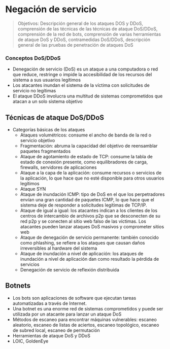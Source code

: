# Negación de servicio

> Objetivos: Descripción general de los ataques DOS y DDoS, comprensión de las técnicas de las técnicas de ataque DoS/DDoS, comprensión de la red de bots, comprensión de varias herramientas de ataque DoS y DDoS, contramedidas DoS/DDoS, descripción general de las pruebas de penetración de ataques DoS

### Conceptos DoS/DDoS

* Denegación de servicio (DoS) es un ataque a una computadora o red que reduce, restringe o impide la accesibilidad de los recursos del sistema a sus usuarios legítimos
* Los atacantes inundan el sistema de la víctima con solicitudes de servicio no legítimas
* El ataque DDoS involucra una multitud de sistemas comprometidos que atacan a un solo sistema objetivo

## Técnicas de ataque DoS/DDoS

* Categorías básicas de los ataques
  * Ataques volumétricos: consume el ancho de banda de la red o servicio objetivo
  * Fragmentación: abruma la capacidad del objetivo de reensamblar paquetes fragmentados
  * Ataque de agotamiento de estado de TCP: consume la tabla de estado de conexión presente, como equilibradores de carga, firewalls, servidores de aplicaciones
  * Ataque a la capa de la aplicación: consume recursos o servicios de la aplicación, lo que hace que no esté disponible para otros usuarios legítimos
  * Ataque SYN
  * Ataque de inundación ICMP: tipo de DoS en el que los perpetradores envían una gran cantidad de paquetes ICMP, lo que hace que el sistema deje de responder a solicitudes legítimas de TCP/IP.
  * Ataque de igual a igual: los atacantes indican a los clientes de los centros de intercambio de archivos p2p que se desconecten de su red p2p y se conecten al sitio web falso de las víctimas. Los atacantes pueden lanzar ataques DoS masivos y comprometer sitios web
  * Ataque de denegación de servicio permanente: también conocido como phlashing, se refiere a los ataques que causan daños irreversibles al hardware del sistema
  * Ataque de inundación a nivel de aplicación: los ataques de inundación a nivel de aplicación dan como resultado la pérdida de servicios
  * Denegación de servicio de reflexión distribuida

## Botnets

- Los bots son aplicaciones de software que ejecutan tareas automatizadas a través de Internet.
- Una botnet es una enorme red de sistemas comprometidos y puede ser utilizada por un atacante para lanzar un ataque DoS
- Métodos de escaneo para encontrar máquinas vulnerables: escaneo aleatorio, escaneo de listas de aciertos, escaneo topológico, escaneo de subred local, escaneo de permutación
- Herramientas de ataque DoS y DDoS
- LOIC, GoldenEye
